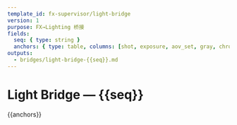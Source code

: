 ```yaml
---
template_id: fx-supervisor/light-bridge
version: 1
purpose: FX→Lighting 桥接
fields:
  seq: { type: string }
  anchors: { type: table, columns: [shot, exposure, aov_set, gray, chrome, notes] }
outputs:
  - bridges/light-bridge-{{seq}}.md
---
```


# Light Bridge — {{seq}}

{{anchors}}
